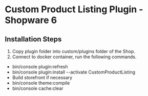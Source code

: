 # Custom Product Listing Plugin - Shopware 6

## Installation Steps
1. Copy plugin folder into custom/plugins folder of the Shop.
2. Connect to docker container, run the following commands.
-  bin/console plugin:refresh
-  bin/console plugin:install --activate CustomProductListing
-  Build storefront if necessary
-  bin/console theme:compile
-  bin/console cache:clear

